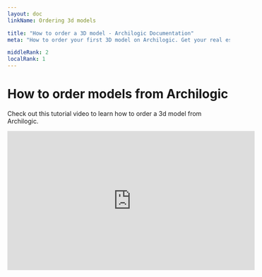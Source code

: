 ```yaml
---
layout: doc
linkName: Ordering 3d models

title: "How to order a 3D model - Archilogic Documentation"
meta: "How to order your first 3D model on Archilogic. Get your real estate 3D model in less than 24 hours!"

middleRank: 2
localRank: 1
---
```


# How to order models from Archilogic

Check out this tutorial video to learn how to order a 3d model from Archilogic.

<iframe width="560" height="315" src="https://www.youtube.com/embed/MYj8zuJgrMw" frameborder="0" allowfullscreen></iframe>
